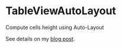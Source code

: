 TableViewAutoLayout
===================

Compute cells height using Auto-Layout

See details on my [blog post](http://blog.jldagon.me/blog/2013/12/07/auto-layout-and-uitableview-cells/).